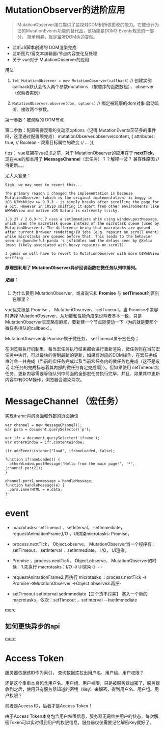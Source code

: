# MutationObserver的进阶应用
>MutationObserver接口提供了监视对DOM树所做更改的能力。它被设计为旧的MutationEvents功能的替代品，该功能是DOM3 Events规范的一部分。
简单粗暴，就是监听DOM树的变动。

- 监听JS脚本创建的 DOM渲染完成
- 监听图片/富文本编辑器/节点内容变化及处理
- 关于 vue对于 MutationObserver的应用

用法
1. `let MutationObserver = new MutationObserver(callback)` // 创建实例
callback默认会传入两个参数mutations （按顺序的函数数组）， observer（观察者实例）

2. `MutationObserver.observe(dom, options)` // 绑定被观察的dom对象
启动监听，接收两个参数。


第一参数：被观察的 DOM节点

第二参数：配置需要观察的变动项options（记得 MutationEvents茫茫多的事件吗，这里通过配置项完成）
mutationObserver.observe(content, {
    attributes: true, // Boolean - 观察目标属性的改变
    // ...
});




tips： vue框架在vue2.0之前，对于 MutationObserver的应用在于 **nextTick**，现在vue的版本用了 **MessageChannel**（宏任务）？？解释一波？ 兼容性原因 //待更新。。。

尤大大答录：
```
Sigh, we may need to revert this...

The primary reason I changed the implementation is because MutationObserver (which is the original implementation) is buggy in iOS UIWebView >= 9.3.3 - it simply breaks after scrolling the page for a bit. However in iOS10 sniffing it apart from other environments like WKWebView and native iOS Safari is extremely tricky.

1.0.27 / 2.0.0-rc.7 uses a setImmediate shim using window.postMessage, which uses the macrotask queue instead of the microtask queue (used by MutationObserver). The difference being that macrotasks are queued after current browser rendering/IO jobs (e.g. repaint on scroll event) while microtasks are queued before that. This leads to the behavior seen in @wonderful-panda 's jsfiddles and the delays seen by @Xelia (most likely associated with heavy repaints on scroll).

I guess we will have to revert to MutationObserver with more UIWebView sniffing...
```


**原理是利用了 MutationObserver异步回调函数在微任务队列中排列。**

##### 拓展：
1. 为什么要用 MutationObserver，或者说它和 **Promise** 与 **setTimeout**的区别在哪里？

vue优先级是 Promise 、 MutationObserver、 setTimeout。当 Promise不兼容时选择 MutationObserver，从功能和性能角度来说两者基本一致，只是MutationObserver实现略有麻烦，要新建一个节点随便动一下（为的就是要那个微任务排队的callback）。

MutationObserver与 Promise属于微任务， setTimeout属于宏任务；

在浏览器执行机制里，每当宏任务执行结束都会进行重新渲染，微任务则在当前宏任务中执行，可以最快的得到最新的更新，如果有对应的DOM操作，在宏任务结束时会一并完成（当前的宏任务完成以及当前宏任务内的微任务也完成（这不是废话 宏任务的完成标志着其内部的微任务肯定完成啊））。但如果使用 setTimeout宏任务，更新内容需要等待队列中前面的全部宏任务执行完毕，并且，如果其中更新内容中有DOM操作，浏览器会渲染两次。



# MessageChannel （宏任务）
实现iframe内的页面和外部的页面通信


```
var channel = new MessageChannel();
var para = document.querySelector('p');
    
var ifr = document.querySelector('iframe');
var otherWindow = ifr.contentWindow;

ifr.addEventListener("load", iframeLoaded, false);
    
function iframeLoaded() {
  otherWindow.postMessage('Hello from the main page!', '*', [channel.port2]);
}

channel.port1.onmessage = handleMessage;
function handleMessage(e) {
  para.innerHTML = e.data;
}
```


# event
- macrotasks: setTimeout ，setInterval， setImmediate，requestAnimationFrame,I/O ，UI渲染microtasks: Promise，
- process.nextTick， Object.observe， MutationObserver当一个程序有：setTimeout， setInterval ，setImmediate， I/O， UI渲染，
- Promise ，process.nextTick， Object.observe， MutationObserver的时候：1.先执行 macrotasks：I/O -》 UI渲染-》- -

- requestAnimationFrame2.再执行 microtasks ：process.nextTick -》 Promise -》MutationObserver ->Object.observe3.再把- 

- setTimeout setInterval setImmediate【三个货不讨喜】 塞入一个新的macrotasks，依次：setTimeout ，setInterval --》setImmediate

[more](https://www.zhihu.com/question/55364497)


## 如何更快异步的api
[more](http://www.alloyteam.com/2014/03/faster-asynchronous-execution/)



# Access Token
服务器依据该ID作为索引，
查询数据库拉出用户名、用户组、用户权限？

还是这个串串本身包含用户名、用户组、用户权限，只是被服务器加密了，服务器收到之后，使用只有服务器知道的密钥（Key）来解密，得到用户名、用户组、用户权限？
 

前者是Access ID，后者才是Access Token！
 
 
由于Access Token本身包含用户权限信息，服务器无需维护用户的状态，每次解密Token可以实时得到用户的权限信息，服务器仅仅需要记忆解密Key就好了。